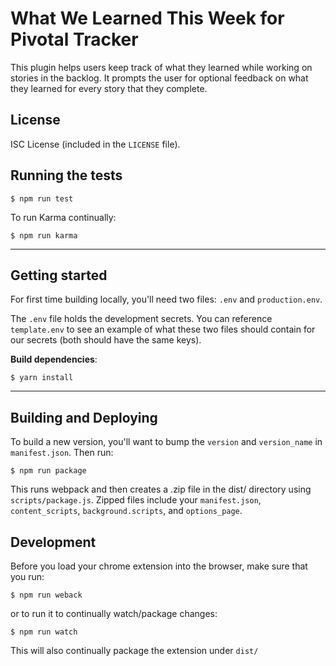 # What We Learned This Week for Pivotal Tracker

This plugin helps users keep track of what they learned while working on stories in the backlog. It prompts the user for
optional feedback on what they learned for every story that they complete.

## License

ISC License (included in the `LICENSE` file).

## Running the tests

```
$ npm run test
```

To run Karma continually:
```
$ npm run karma
```
---

## Getting started

For first time building locally, you'll need two files: `.env` and `production.env`. 

The `.env` file holds the development secrets. You can reference `template.env` to see an example of what these two files should contain for our secrets (both should have the same keys).

**Build dependencies**:
```
$ yarn install 
```

---

## Building and Deploying

To build a new version, you'll want to bump the `version` and `version_name` in `manifest.json`.
Then run:

```
$ npm run package
```

This runs webpack and then creates a .zip file in the dist/ directory using `scripts/package.js`. Zipped files include 
your `manifest.json`, `content_scripts`, `background.scripts`, and `options_page`.

## Development

Before you load your chrome extension into the browser, make sure that you run:

```$xslt
$ npm run weback
```

or to run it to continually watch/package changes:

```
$ npm run watch
```

This will also continually package the extension under `dist/`
